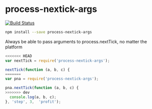 process-nextick-args
=====

[![Build Status](https://travis-ci.org/calvinmetcalf/process-nextick-args.svg?branch=master)](https://travis-ci.org/calvinmetcalf/process-nextick-args)

```bash
npm install --save process-nextick-args
```

Always be able to pass arguments to process.nextTick, no matter the platform

```js
<<<<<<< HEAD
var nextTick = require('process-nextick-args');

nextTick(function (a, b, c) {
=======
var pna = require('process-nextick-args');

pna.nextTick(function (a, b, c) {
>>>>>>> dev
  console.log(a, b, c);
}, 'step', 3,  'profit');
```
